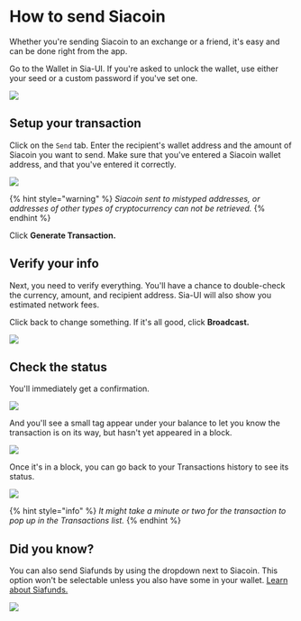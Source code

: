 # How to send Siacoin

Whether you're sending Siacoin to an exchange or a friend, it's easy and can be done right from the app.

Go to the Wallet in Sia-UI. If you're asked to unlock the wallet, use either your seed or a custom password if you've set one.

![](../../../.gitbook/assets/send-1.png)

## Setup your transaction

Click on the `Send` tab. Enter the recipient's wallet address and the amount of Siacoin you want to send. Make sure that you've entered a Siacoin wallet address, and that you've entered it correctly.

![](../../../.gitbook/assets/send-2.png)

{% hint style="warning" %}
_Siacoin sent to mistyped addresses, or addresses of other types of cryptocurrency can not be retrieved._
{% endhint %}

Click **Generate Transaction.**

## Verify your info

Next, you need to verify everything. You'll have a chance to double-check the currency, amount, and recipient address. Sia-UI will also show you estimated network fees.

Click back to change something. If it's all good, click **Broadcast.**

![](../../../.gitbook/assets/send-3.png)

## Check the status

You'll immediately get a confirmation.

![](../../../.gitbook/assets/send-4.png)

And you'll see a small tag appear under your balance to let you know the transaction is on its way, but hasn't yet appeared in a block.

![](../../../.gitbook/assets/send-5.png)

Once it's in a block, you can go back to your Transactions history to see its status.

![](../../../.gitbook/assets/send-6.png)

{% hint style="info" %}
_It might take a minute or two for the transaction to pop up in the Transactions list._
{% endhint %}

## Did you know?

You can also send Siafunds by using the dropdown next to Siacoin. This option won't be selectable unless you also have some in your wallet. [Learn about Siafunds.](../../../get-started-with-sia/frequently-asked-questions/siafunds/what-are-siafunds.md)

![](../../../.gitbook/assets/send-7.png)
